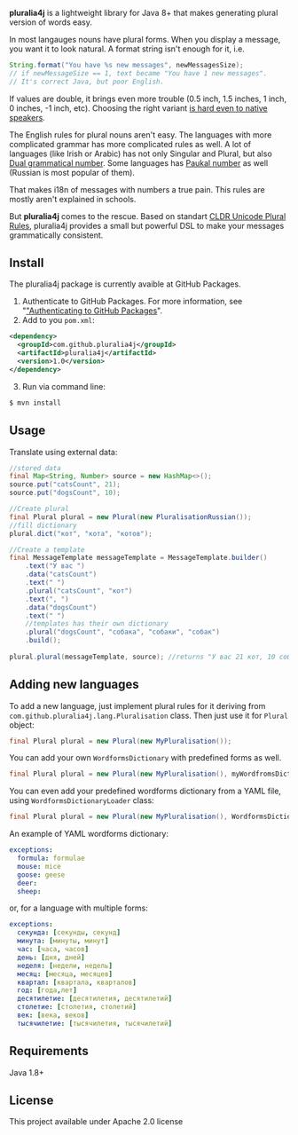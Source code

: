 **pluralia4j** is a lightweight library for Java 8+ that makes generating plural version of words easy.

In most langauges nouns have plural forms. When you display a message, you want it to look natural. A format string isn't enough for it, i.e.

```java
String.format("You have %s new messages", newMessagesSize);
// if newMessageSize == 1, text became "You have 1 new messages".
// It's correct Java, but poor English.
```

If values are double, it brings even more trouble (0.5 inch, 1.5 inches, 1 inch, 0 inches, -1 inch, etc). Choosing the right variant [is hard even to native speakers](https://painintheenglish.com/case/2396).

The English rules for plural nouns aren't easy. The languages with more complicated grammar has more complicated rules as well. A lot of languages (like Irish or Arabic) has not only Singular and Plural, but also [Dual grammatical number](https://en.wikipedia.org/wiki/Dual_(grammatical_number)). Some languages has [Paukal number](https://en.wikipedia.org/wiki/Grammatical_number#Paucal) as well (Russian is most popular of them).

That makes i18n of messages with numbers a true pain. This rules are mostly aren't explained in schools.

But **pluralia4j** comes to the rescue. Based on standart [CLDR Unicode Plural Rules](https://unicode-org.github.io/cldr-staging/charts/37/supplemental/language_plural_rules.html), pluralia4j provides a small but powerful DSL to make your messages grammatically consistent.

## Install
The pluralia4j package is currently avaible at GitHub Packages.

1. Authenticate to GitHub Packages. For more information, see "["Authenticating to GitHub Packages](https://docs.github.com/en/packages/working-with-a-github-packages-registry/working-with-the-apache-maven-registry#authenticating-to-github-packages)".
3. Add to you `pom.xml`:
```xml
<dependency>
  <groupId>com.github.pluralia4j</groupId>
  <artifactId>pluralia4j</artifactId>
  <version>1.0</version>
</dependency>
```
3. Run via command line:
```bash
$ mvn install
```

## Usage
Translate using external data:

```java
//stored data
final Map<String, Number> source = new HashMap<>();
source.put("catsCount", 21);
source.put("dogsCount", 10);

//Create plural
final Plural plural = new Plural(new PluralisationRussian());
//fill dictionary
plural.dict("кот", "кота", "котов");

//Create a template
final MessageTemplate messageTemplate = MessageTemplate.builder()
    .text("У вас ")
    .data("catsCount")
    .text(" ")
    .plural("catsCount", "кот")
    .text(", ")
    .data("dogsCount")
    .text(" ")
    //templates has their own dictionary
    .plural("dogsCount", "собака", "собаки", "собак")
    .build();
        
plural.plural(messageTemplate, source); //returns "У вас 21 кот, 10 собак"
```

## Adding new languages
To add a new language, just implement plural rules for it deriving from `com.github.pluralia4j.lang.Pluralisation` class. Then just use it for `Plural` object:

```java
final Plural plural = new Plural(new MyPluralisation());
```
You can add your own ```WordformsDictionary``` with predefined forms as well.

```java
final Plural plural = new Plural(new MyPluralisation(), myWordfromsDictionary);
```

You can even add your predefined wordforms dictionary from a YAML file, using `WordformsDictionaryLoader` class:

```java
final Plural plural = new Plural(new MyPluralisation(), WordformsDictionaryLoader.loadFromStream(myFileStream));
```

An example of YAML wordforms dictionary:

```yaml
exceptions:
  formula: formulae
  mouse: mice
  goose: geese
  deer:
  sheep:
```

or, for a language with multiple forms:

```yaml
exceptions:
  секунда: [секунды, секунд]
  минута: [минуты, минут]
  час: [часа, часов]
  день: [дня, дней]
  неделя: [недели, недель]
  месяц: [месяца, месяцев]
  квартал: [квартала, кварталов]
  год: [года,лет]
  десятилетие: [десятилетия, десятилетий]
  столетие: [столетия, столетий]
  век: [века, веков]
  тысячилетие: [тысячилетия, тысячилетий]
```

## Requirements

Java 1.8+

## License

This project available under Apache 2.0 license
